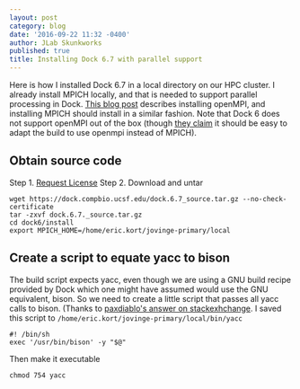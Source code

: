 ```yaml
---
layout: post
category: blog
date: '2016-09-22 11:32 -0400'
author: JLab Skunkworks
published: true
title: Installing Dock 6.7 with parallel support
---
```

Here is how I installed Dock 6.7 in a local directory on our HPC cluster. I already install MPICH locally, and that is needed to support parallel processing in Dock.  [This blog post](http://jovingelabsoftware.github.io/blog/2016/02/15/installing-openmpi-and-rmpi-from-source/) describes installing openMPI, and installing MPICH should install in a similar fashion.  Note that Dock 6 does not support openMPI out of the box (though [they claim](http://dock.compbio.ucsf.edu/DOCK_6/dock6_manual.htm) it should be easy to adapt the build to use openmpi instead of MPICH).

## Obtain source code

Step 1. [Request License](http://dock.compbio.ucsf.edu/Online_Licensing/dock_license_application.html)
Step 2. Download and untar
```
wget https://dock.compbio.ucsf.edu/dock.6.7_source.tar.gz --no-check-certificate
tar -zxvf dock.6.7._source.tar.gz
cd dock6/install
export MPICH_HOME=/home/eric.kort/jovinge-primary/local
```

## Create a script to equate yacc to bison
The build script expects yacc, even though we are using a GNU build recipe provided by Dock which one might have assumed would use the GNU equivalent, bison.  So we need to create a little script that passes all yacc calls to bison.  (Thanks to [paxdiablo's answer on stackexhchange](http://stackoverflow.com/questions/10733238/make-yacc-command-not-found-after-installing-bison).  I saved this script to `/home/eric.kort/jovinge-primary/local/bin/yacc`

```
#! /bin/sh
exec '/usr/bin/bison' -y "$@"
```
Then make it executable

```
chmod 754 yacc
```
